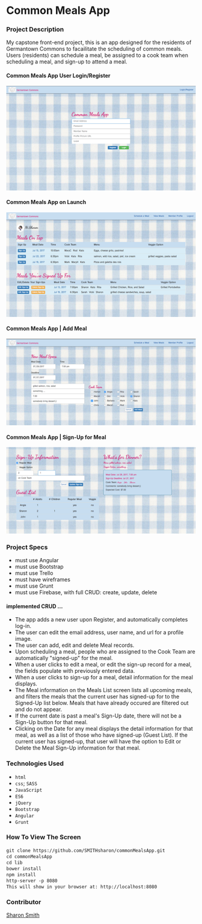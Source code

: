 # Common Meals App

### Project Description 

My capstone front-end project, this is an app designed for the residents of Germantown Commons to facailitate the scheduling of common meals. Users (residents) can schedule a meal, be assigned to a cook team when scheduling a meal, and sign-up to attend a meal. 

#### Common Meals App User Login/Register 
![Common Meals App on Launch](https://raw.githubusercontent.com/SMITHsharon/commonMealsApp/screens/screens/Common%20Meals%20App%20Login%20Register.png)

#### Common Meals App on Launch 
![Common Meals App on Launch](https://raw.githubusercontent.com/SMITHsharon/commonMealsApp/screens/screens/Common%20Meals%20App%20on%20Launch.png)

#### Common Meals App | Add Meal
![AddBook1 App on Click to Add New](https://raw.githubusercontent.com/SMITHsharon/commonMealsApp/screens/screens/Common%20Meals%20App%20Add%20Meal.png)

#### Common Meals App | Sign-Up for Meal
![AddBook1 App After Add](https://raw.githubusercontent.com/SMITHsharon/commonMealsApp/screens/screens/Common%20Meals%20App%20Sign-Up.png)


### Project Specs
- must use Angular
- must use Bootstrap
- must use Trello
- must have wireframes
- must use Grunt
- must use Firebase, with full CRUD: create, update, delete

#### implemented CRUD ...
- The app adds a new user upon Register, and automatically completes log-in. 
- The user can edit the email address, user name, and url for a profile image. 
- The user can add, edit and delete Meal records. 
- Upon scheduling a meal, people who are assigned to the Cook Team are automatically "signed-up" for the meal. 
- When a user clicks to edit a meal, or edit the sign-up record for a meal, the fields populate with previously entered data. 
- When a user clicks to sign-up for a meal, detail information for the meal displays. 
- The Meal information on the Meals List screen lists all upcoming meals, and filters the meals that the current user has signed-up for to the Signed-Up list below. Meals that have already occured are filtered out and do not appear. 
- If the current date is past a meal's Sign-Up date, there will not be a Sign-Up button for that meal. 
- Clicking on the Date for any meal displays the detail information for that meal, as well as a list of those who have signed-up (Guest List). If the current user has signed-up, that user will have the option to Edit or Delete the Meal Sign-Up information for that meal. 



### Technologies Used
- `html`
- `css`; `SASS`
- `JavaScript`
- `ES6`
- `jQuery`
- `Bootstrap`
- `Angular`
- `Grunt`


### How To View The Screen 
```
git clone https://github.com/SMITHsharon/commonMealsApp.git
cd commonMealsApp
cd lib
bower install
npm install
http-server -p 8080
This will show in your browser at: http://localhost:8080
```

### Contributor
[Sharon Smith](https://github.com/SMITHsharon)
